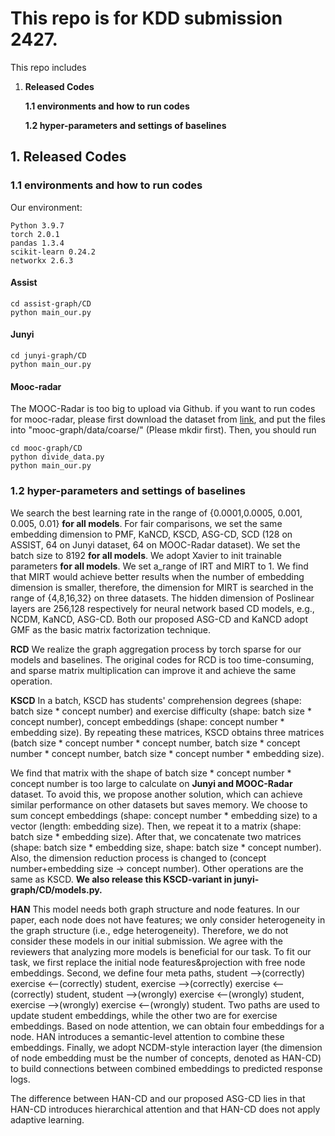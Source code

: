 # This repo is for KDD submission 2427. 

This repo includes 

1. **Released Codes**

    **1.1 environments and how to run codes**

    **1.2 hyper-parameters and settings of baselines**


 

## 1. Released Codes

### 1.1 environments and how to run codes
Our environment:
```
Python 3.9.7 
torch 2.0.1
pandas 1.3.4
scikit-learn 0.24.2
networkx 2.6.3
```
#### Assist
```
cd assist-graph/CD
python main_our.py
```
#### Junyi
```
cd junyi-graph/CD
python main_our.py
```
#### Mooc-radar
The MOOC-Radar is too big to upload via Github. 
if you want to run codes for mooc-radar, please first download the dataset from [link](https://cloud.tsinghua.edu.cn/d/5443ee05152344c79419/), and put the files into "mooc-graph/data/coarse/" (Please mkdir first).
Then, you should run
```
cd mooc-graph/CD
python divide_data.py
python main_our.py
```

### 1.2 hyper-parameters and settings of baselines
We search the best learning rate in the range of {0.0001,0.0005, 0.001, 0.005, 0.01} **for all models**. 
For fair comparisons, we set the same embedding dimension to PMF, KaNCD, KSCD, ASG-CD, SCD (128 on ASSIST, 64 on Junyi dataset, 64 on MOOC-Radar dataset).  We set the batch size to 8192 **for all models**. 
We adopt Xavier to init trainable parameters **for all models**. We set a_range of IRT and MIRT to 1. We find that MIRT would achieve better results when the number of embedding dimension is smaller, therefore, the dimension for MIRT is searched in the range of {4,8,16,32} on three datasets. The hidden dimension of Poslinear layers are 256,128 respectively for neural network based CD models, e.g., NCDM, KaNCD, ASG-CD. Both our proposed ASG-CD and KaNCD adopt GMF as the basic matrix factorization technique. 

**RCD** We realize the graph aggregation process by torch sparse for our models and baselines. The original codes for RCD is too time-consuming, and sparse matrix multiplication can improve it and achieve the same operation. 


**KSCD** In a batch, KSCD has students' comprehension degrees (shape: batch size * concept number) and exercise difficulty (shape: batch size * concept number), concept embeddings (shape: concept number * embedding size). By repeating these matrices, KSCD obtains three matrices (batch size * concept number * concept number, batch size * concept number * concept number, batch size * concept number * embedding size).  


We find that matrix with the shape of batch size * concept number * concept number is too large to calculate on **Junyi and MOOC-Radar** dataset. To avoid this, we propose another solution, which can achieve similar performance on other datasets but saves memory. We choose to sum concept embeddings (shape: concept number * embedding size) to a vector (length: embedding size). Then, we repeat it to a matrix (shape: batch size * embedding size). After that, we concatenate two matrices (shape: batch size * embedding size, shape: batch size * concept number). Also, the dimension reduction process is changed to (concept number+embedding size -> concept number). Other operations are the same as KSCD. **We also release this KSCD-variant in junyi-graph/CD/models.py.**

**HAN** This model needs both graph structure and node features. In our paper, each node does not have features; we only consider heterogeneity in the graph structure (i.e., edge heterogeneity). Therefore, we do not consider these models in our initial submission. We agree with the reviewers that analyzing more models is beneficial for our task. To fit our task, we first replace the initial node features&projection with free node embeddings. 
Second, we define four meta paths, student —>(correctly) exercise <—(correctly) student, exercise —>(correctly) exercise <—(correctly) student, student —>(wrongly) exercise <—(wrongly) student, exercise —>(wrongly) exercise <—(wrongly) student. Two paths are used to update student embeddings, while the other two are for exercise embeddings. 
Based on node attention, we can obtain four embeddings for a node. HAN introduces a semantic-level attention to combine these embeddings. Finally, we adopt NCDM-style interaction layer (the dimension of node embedding must be the number of concepts, denoted as HAN-CD) to build connections between combined embeddings to predicted response logs. 

The difference between HAN-CD and our proposed ASG-CD lies in that HAN-CD introduces hierarchical attention and that HAN-CD does not apply adaptive learning. 



